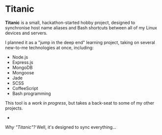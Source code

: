# Titanic

**Titanic** is a small, hackathon-started hobby project, designed to synchronise host name aliases and Bash shortcuts between all of my Linux devices and servers.

I planned it as a "jump in the deep end" learning project, taking on several new-to-me technologies at once, including:
- Node.js
- Express.js
- MongoDB
- Mongoose
- Jade
- SCSS
- CoffeeScript
- Bash programming

This tool is a *work in progress*, but takes a back-seat to some of my other projects.

-

*Why "Titanic"?* Well, it's designed to sync everything...
